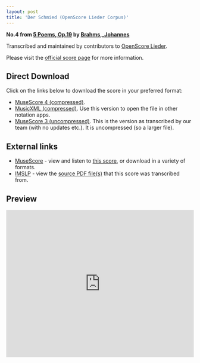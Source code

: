 ```yaml
---
layout: post
title: 'Der Schmied (OpenScore Lieder Corpus)'
---
```


__No.4 from [5 Poems, Op.19](https://fourscoreandmore.org/openscore/lieder/Brahms%2C_Johannes/5_Poems%2C_Op.19/) by [Brahms,_Johannes](https://fourscoreandmore.org/openscore/lieder/Brahms%2C_Johannes)__

Transcribed and maintained by contributors to [OpenScore Lieder].

Please visit the [official score page] for more information.

[official score page]: https://musescore.com/openscore-lieder-corpus/scores/5654485
[OpenScore Lieder]: https://musescore.com/openscore-lieder-corpus

## Direct Download

Click on the links below to download the score in your preferred format:
- [MuseScore 4 (compressed)](https://fourscoreandmore.org/openscore/lieder/Brahms%2C_Johannes/5_Poems%2C_Op.19/4_Der_Schmied.mscz).
- [MusicXML (compressed)](https://fourscoreandmore.org/openscore/lieder/Brahms%2C_Johannes/5_Poems%2C_Op.19/4_Der_Schmied.mxl). Use this version to open the file in other notation apps.
- [MuseScore 3 (uncompressed)](https://raw.githubusercontent.com/OpenScore/Lieder/refs/heads/main/scores/Brahms%2C_Johannes/5_Poems%2C_Op.19/4_Der_Schmied/lc5654485.mscx). This is the version as transcribed by our team (with no updates etc.). It is uncompressed (so a larger file).

## External links

- [MuseScore] - view and listen to [this score][MuseScore], or download in a variety of formats.
- [IMSLP] - view the [source PDF file(s)][IMSLP] that this score was transcribed from.

[MuseScore]: https://musescore.com/score/5654485
[IMSLP]: https://imslp.org/wiki/Special:ReverseLookup/97696

## Preview

<iframe width="100%" height="394" src="https://musescore.com/openscore-lieder-corpus/scores/5654485/embed" frameborder="0" allowfullscreen allow="autoplay; fullscreen"></iframe>
